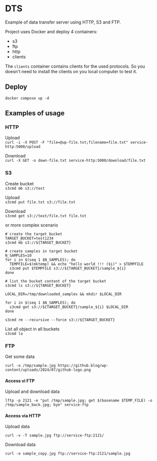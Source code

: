 # DTS

Example of data transfer server using HTTP, S3 and FTP.

Project uses Docker and deploy 4 containers:  
- s3
- ftp
- http
- clients

The `clients` container contains clients for the used protocols. So you doesn't need to install the clients on you local computer to test it.

## Deploy

`docker compose up -d`

## Examples of usage

### HTTP

Upload  
`curl -i -X POST -F "file=@up-file.txt;filename=file.txt" service-http:5000/upload`

Download  
`curl -X GET -o down-file.txt service-http:5000/download/file.txt`

### S3
Create bucket  
`s3cmd mb s3://test`

Upload  
`s3cmd put file.txt s3://file.txt`

Download  
`s3cmd get s3://text/file.txt file.txt`

or more complex scenario

```
# create the target bucket
TARGET_BUCKET=test1234
s3cmd mb s3://${TARGET_BUCKET}

# create samples in target bucket
N_SAMPLES=10
for i in $(seq 1 $N_SAMPLES); do
  TEMPFILE=$(mktemp) && echo "hello world !!! ($i)" > $TEMPFILE
  s3cmd put $TEMPFILE s3://${TARGET_BUCKET}/sample_${i} 
done

# list the bucket content of the target bucket
s3cmd ls s3://${TARGET_BUCKET}

LOCAL_DIR=/tmp/downloaded_samples && mkdir $LOCAL_DIR

for i in $(seq 1 $N_SAMPLES); do
  s3cmd get s3://${TARGET_BUCKET}/sample_${i} $LOCAL_DIR 
done

s3cmd rm --recursive --force s3://${TARGET_BUCKET}
```

List all object in all buckets  
`s3cmd la`

### FTP


Get some data
```
curl -o /tmp/sample.jpg https://github.blog/wp-content/uploads/2024/07/github-logo.png
```

#### Access vi FTP

Upload and download data
```
lftp -p 2121 -e "put /tmp/sample.jpg; get $(basename $TEMP_FILE) -o /tmp/sample_back.jpg; bye" service-ftp
```

#### Access via HTTP
Upload data 
```
curl -v -T sample.jpg ftp://service-ftp:2121/
```

Download data 
```
curl -o sample_copy.jpg ftp://service-ftp:2121/sample.jpg
```
